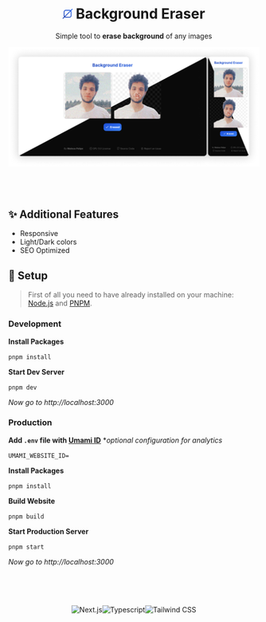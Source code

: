 <div align="center">
<h1><img src="assets/icon.svg" width="20"> Background Eraser</h1>

Simple tool to **erase background** of any images

<img src="assets/screenshots.png">
</div>

<br>
<br>
<br>

## ✨ Additional Features

- Responsive
- Light/Dark colors
- SEO Optimized

## 🔧 Setup

> First of all you need to have already installed on your machine: [Node.js](https://nodejs.org) and [PNPM](https://pnpm.io).

### Development

**Install Packages**
```console
pnpm install
```

**Start Dev Server**
```console
pnpm dev
```
_Now go to http://localhost:3000_

### Production

**Add `.env` file with [Umami ID](https://umami.is/)** *_optional configuration for analytics_
```dotenv
UMAMI_WEBSITE_ID=
```

**Install Packages**
```console
pnpm install
```

**Build Website**
```console
pnpm build
```

**Start Production Server**
```console
pnpm start
```
_Now go to http://localhost:3000_

<br>
<br>
<br>

<div align="center">

![Next.js](https://img.shields.io/badge/Next.js-111?&style=for-the-badge&logo=Next.js)![Typescript](https://img.shields.io/badge/Typescript-007acc?&style=for-the-badge&logo=Typescript&logoColor=fff)![Tailwind CSS](https://img.shields.io/badge/Tailwindcss-06B6D4?&style=for-the-badge&logo=tailwindcss&logoColor=fff)

</div>